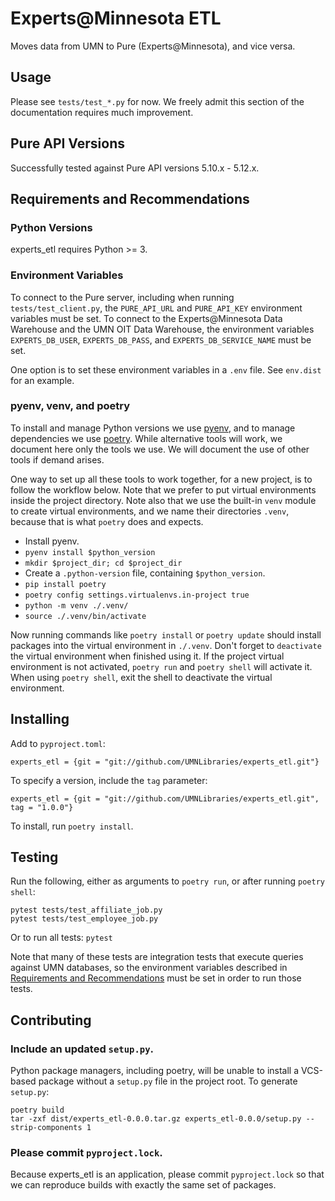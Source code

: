 # Experts@Minnesota ETL

Moves data from UMN to Pure (Experts@Minnesota), and vice versa.

## Usage

Please see `tests/test_*.py` for now. We freely admit this section of the documentation requires
much improvement.

## Pure API Versions

Successfully tested against Pure API versions 5.10.x - 5.12.x.

## Requirements and Recommendations

### Python Versions

experts_etl requires Python >= 3.

### Environment Variables

To connect to the Pure server, including when running `tests/test_client.py`, the
`PURE_API_URL` and `PURE_API_KEY` environment variables must be set. To connect to
the Experts@Minnesota Data Warehouse and the UMN OIT Data Warehouse, the environment
variables `EXPERTS_DB_USER`, `EXPERTS_DB_PASS`, and `EXPERTS_DB_SERVICE_NAME`
must be set.

One option is to set these environment variables in a `.env` file. See `env.dist` for an example.

### pyenv, venv, and poetry 

To install and manage Python versions we use [pyenv](https://github.com/pyenv/pyenv), and to manage
dependencies we use [poetry](https://poetry.eustace.io/). While alternative tools will work, we document
here only the tools we use. We will document the use of other tools if demand arises.

One way to set up all these tools to work together, for a new project, is to follow the workflow below.
Note that we prefer to put virtual environments inside the project directory. Note also that we use the
built-in `venv` module to create virtual environments, and we name their directories `.venv`, because
that is what `poetry` does and expects.

* Install pyenv.
* `pyenv install $python_version`
* `mkdir $project_dir; cd $project_dir`
* Create a `.python-version` file, containing `$python_version`. 
* `pip install poetry`
* `poetry config settings.virtualenvs.in-project true`
* `python -m venv ./.venv/`
* `source ./.venv/bin/activate`
 
Now running commands like `poetry install` or `poetry update` should install packages into the virtual
environment in `./.venv`. Don't forget to `deactivate` the virtual environment when finished using it.
If the project virtual environment is not activated, `poetry run` and `poetry shell` will activate it.
When using `poetry shell`, exit the shell to deactivate the virtual environment. 

## Installing

Add to `pyproject.toml`:

```
experts_etl = {git = "git://github.com/UMNLibraries/experts_etl.git"}
```

To specify a version, include the `tag` parameter:

```
experts_etl = {git = "git://github.com/UMNLibraries/experts_etl.git", tag = "1.0.0"}
```

To install, run `poetry install`.

## Testing

Run the following, either as arguments
to `poetry run`, or after running `poetry shell`:

```
pytest tests/test_affiliate_job.py
pytest tests/test_employee_job.py
```

Or to run all tests: `pytest`

Note that many of these tests are integration tests that execute queries against UMN databases,
so the environment variables described in
[Requirements and Recommendations](#requirements-and-recommendations)
must be set in order to run those tests.

## Contributing

### Include an updated `setup.py`.

Python package managers, including poetry, will be unable to install a VCS-based package without a 
`setup.py` file in the project root. To generate `setup.py`:

```
poetry build
tar -zxf dist/experts_etl-0.0.0.tar.gz experts_etl-0.0.0/setup.py --strip-components 1
```

### Please commit `pyproject.lock`.

Because experts_etl is an application, please commit `pyproject.lock` so that we can reproduce builds
with exactly the same set of packages.
